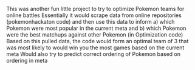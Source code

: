 This was another fun little project to try to optimize Pokemon teams for online battles
Essentially it would scrape data from online repositories (pokemonhackaton code) and then use this data to inform a) which Pokemon were most popular in the current meta and b) which Pokemon were the best matchups against other Pokemon (in Optimization code)
Based on this pulled data, the code would form an optimal team of 3 that was most likely to would win you the most games based on the current meta
Would also try to predict correct ordering of Pokemon based on ordering in meta
